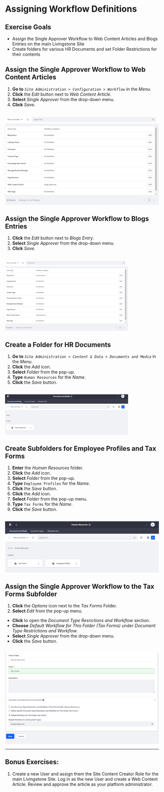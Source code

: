 # Assigning Workflow Definitions

<div class="ahead">

## Exercise Goals
* Assign the Single Approver Workflow to Web Content Articles and Blogs Entries on the main Livingstone Site
* Create folders for various HR Documents and set Folder Restrictions for their contents

</div>

## Assign the Single Approver Workflow to Web Content Articles
1. **Go to** _`Site Administration > Configuration > Workflow`_ in the _Menu_. 
2. **Click** the _Edit_ button next to _Web Content Article_.  
3. **Select** _Single Approver_ from the drop-down menu.  
4. **Click** _Save_.

<br />

<img src="images/workflow_web_content.png" style="max-width:100%;" />

<br />

## Assign the Single Approver Workflow to Blogs Entries 
1. **Click** the _Edit_ button next to _Blogs Entry_.  
2. **Select** _Single Approver_ from the drop-down menu.  
3. **Click** _Save_.

<br />

<img src="images/workflow_blog_entry.png" style="max-width:80%;" />

## Create a Folder for HR Documents
1. **Go to** _`Site Administration > Content & Data > Documents and Media`_ in the _Menu_.
2. **Click** the _Add_ icon.  
3. **Select**  _Folder_ from the pop-up.
4. **Type** `Human Resources` for the _Name_.  
5. **Click** the _Save_ button.  

<br />

<img src="images/hr_folder_created.png" style="max-width:80%;" />

## Create Subfolders for Employee Profiles and Tax Forms
1. **Enter** the _Human Resources_ folder.
2. **Click** the _Add_ icon.  
3. **Select**  _Folder_ from the pop-up.
4. **Type** `Employee Profiles` for the _Name_.  
5. **Click** the _Save_ button. 
6. **Click** the _Add_ icon.  
7. **Select**  _Folder_ from the pop-up menu.
8. **Type** `Tax Forms` for the _Name_.  
9. **Click** the _Save_ button.   

<br />

<img src="images/subfolders_created.png" style="max-width:100%;" />

## Assign the Single Approver Workflow to the Tax Forms Subfolder
1. **Click** the _Options_ icon next to the _Tax Forms_ Folder.
2. **Select** _Edit_ from the pop-up menu.
* **Click** to open the _Document Type Resrictions and Workflow_ section.
* **Choose** _Default Workflow for This Folder (Tax Forms)_ under _Document Type Restrictions and Workflow_. 
* **Select** _Single Approver_ from the drop-down menu. 
* **Click** the _Save_ button.

<br />

<img src="images/workflow_added.png" style="max-width:100%;" />

<br />

---

## Bonus Exercises:
1. Create a new User and assign them the Site Content Creator Role for the main Livingstone Site. Log in as the new User and create a Web Content Article. Review and approve the article as your platform administrator.

